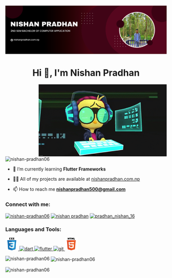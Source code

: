 ![logo](https://github.com/Nishan-Pradhan06/Nishan-Pradhan06/blob/main/github_banner.png)
<h1 align="center">Hi 👋, I'm Nishan Pradhan</h1>
<!-- <h3 align="center">A passionate WEB/APP developer from Nepal.</h3> -->

<img align="right" alt="coding" width="400" src="https://github.com/Nishan-Pradhan06/Nishan-Pradhan06/blob/main/github.gif">
<p align="left"> <img src="https://komarev.com/ghpvc/?username=nishan-pradhan06&label=Profile%20views&color=0e75b6&style=flat" alt="nishan-pradhan06" /> </p>

- 🌱 I’m currently learning **Flutter Frameworks**

- 👨‍💻 All of my projects are available at [nishanpradhan.com.np](nishanpradhan.com.np)

- 📫 How to reach me **nishanpradhan500@gmail.com**

<h3 align="left">Connect with me:</h3>
<p align="left">
<a href="https://linkedin.com/in/nishan-pradhan06" target="blank"><img align="center" src="https://raw.githubusercontent.com/rahuldkjain/github-profile-readme-generator/master/src/images/icons/Social/linked-in-alt.svg" alt="nishan-pradhan06" height="30" width="40" /></a>
<a href="https://fb.com/profile.php?id=100015085275074" target="blank"><img align="center" src="https://raw.githubusercontent.com/rahuldkjain/github-profile-readme-generator/master/src/images/icons/Social/facebook.svg" alt="nishan pradhan" height="30" width="40" /></a>
<a href="https://instagram.com/pradhan_nishan_16" target="blank"><img align="center" src="https://raw.githubusercontent.com/rahuldkjain/github-profile-readme-generator/master/src/images/icons/Social/instagram.svg" alt="pradhan_nishan_16" height="30" width="40" /></a>
</p>

<h3 align="left">Languages and Tools:</h3>
<p align="left"> <a href="https://www.w3schools.com/css/" target="_blank" rel="noreferrer"> <img src="https://raw.githubusercontent.com/devicons/devicon/master/icons/css3/css3-original-wordmark.svg" alt="css3" width="40" height="40"/> </a> <a href="https://dart.dev" target="_blank" rel="noreferrer"> <img src="https://www.vectorlogo.zone/logos/dartlang/dartlang-icon.svg" alt="dart" width="40" height="40"/> </a> <a href="https://flutter.dev" target="_blank" rel="noreferrer"> <img src="https://www.vectorlogo.zone/logos/flutterio/flutterio-icon.svg" alt="flutter" width="40" height="40"/> </a> <a href="https://git-scm.com/" target="_blank" rel="noreferrer"> <img src="https://www.vectorlogo.zone/logos/git-scm/git-scm-icon.svg" alt="git" width="40" height="40"/> </a> <a href="https://www.w3.org/html/" target="_blank" rel="noreferrer"> <img src="https://raw.githubusercontent.com/devicons/devicon/master/icons/html5/html5-original-wordmark.svg" alt="html5" width="40" height="40"/> </a> </p>

<p><img align="left" src="https://github-readme-stats.vercel.app/api/top-langs?username=nishan-pradhan06&show_icons=true&locale=en&layout=compact" alt="nishan-pradhan06" /></p>

<p>&nbsp;<img align="center" src="https://github-readme-stats.vercel.app/api?username=nishan-pradhan06&show_icons=true&locale=en" alt="nishan-pradhan06" /></p>

<p><img align="center" src="https://github-readme-streak-stats.herokuapp.com/?user=nishan-pradhan06&" alt="nishan-pradhan06" /></p> 
